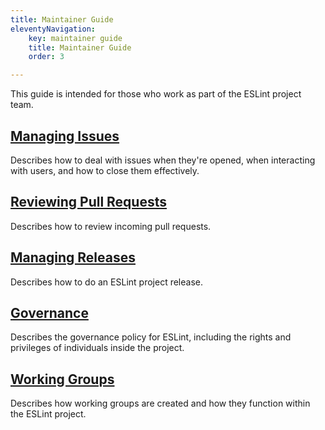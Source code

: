 ```yaml
---
title: Maintainer Guide
eleventyNavigation:
    key: maintainer guide 
    title: Maintainer Guide 
    order: 3

---
```


This guide is intended for those who work as part of the ESLint project team.

## [Managing Issues](issues)

Describes how to deal with issues when they're opened, when interacting with users, and how to close them effectively.

## [Reviewing Pull Requests](pullrequests)

Describes how to review incoming pull requests.

## [Managing Releases](releases)

Describes how to do an ESLint project release.

## [Governance](governance)

Describes the governance policy for ESLint, including the rights and privileges of individuals inside the project.

## [Working Groups](working-groups)

Describes how working groups are created and how they function within the ESLint project.
